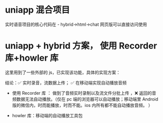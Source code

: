 # uniapp 混合项目

实时语音项目的核心代码在 - hybrid->html->chat
网页版可以直接访问使用

# uniapp + hybrid 方案， 使用 Recorder 库+howler 库

这里用到了一些外部的 js，已实现该功能，具体的实现方案：

结论：✅ 实时录音，流数据上传； ✅ 在移动端实现自动播放音频

- 使用 Recorder 库 ： 做到了音频实时录制以及流文件分批上传 ，❌ 返回的音频数据无法自动播放。（仅在 pc 端的浏览器可以自动播放；移动端里 Android 版的微信内，时而能播放，时而不能。ios 内所有都不能自动播放音频。 ）

- howler 库：移动端的自动播放工具包
